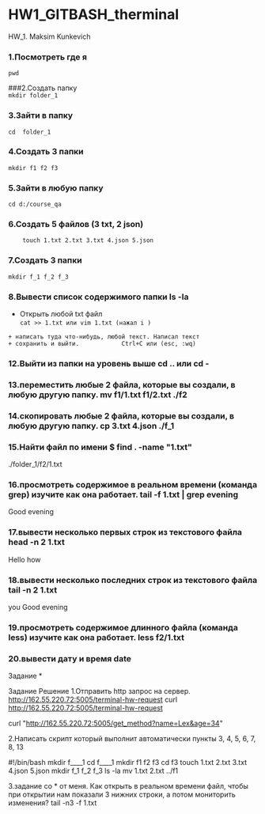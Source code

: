 # HW1_GITBASH_therminal


HW_1.  Maksim Kunkevich

### 1.Посмотреть где я			
```
pwd
```
###2.Создать папку				
```mkdir folder_1```
### 3.Зайти в папку				
```cd  folder_1```
### 4.Создать 3 папки				
```mkdir f1 f2 f3```
### 5.Зайти в любую папку			
```cd d:/course_qa```
### 6.Создать 5 файлов (3 txt, 2 json)
```
    touch 1.txt 2.txt 3.txt 4.json 5.json
 ```
### 7.Создать 3 папки				
```mkdir f_1 f_2 f_3```
### 8.Вывести список содержимого папки	ls -la
+ Открыть любой txt файл 		
```cat >> 1.txt или vim 1.txt (нажал i )```
```
+ написать туда что-нибудь, любой текст. Написал текст
+ сохранить и выйти.			Ctrl+C или (esc, :wq)
```
### 12.Выйти из папки на уровень выше	cd .. или cd -
### 13.переместить любые 2 файла, которые вы создали, в любую другую папку.		mv f1/1.txt f1/2.txt ./f2
### 14.скопировать любые 2 файла, которые вы создали, в любую другую папку.		cp 3.txt 4.json ./f_1

### 15.Найти файл по имени			$ find . -name "1.txt"
./folder_1/f2/1.txt
### 16.просмотреть содержимое в реальном времени (команда grep) изучите как она работает.	tail -f 1.txt | grep evening
Good evening

### 17.вывести несколько первых строк из текстового файла		head -n 2 1.txt
Hello
how

### 18.вывести несколько последних строк из текстового файла	tail -n 2 1.txt
you
Good evening

### 19.просмотреть содержимое длинного файла (команда less) изучите как она работает.	less f2/1.txt
### 20.вывести дату и время		date


Задание * 

Задание
Решение
1.Отправить http запрос на сервер. http://162.55.220.72:5005/terminal-hw-request
curl http://162.55.220.72:5005/terminal-hw-request

curl "http://162.55.220.72:5005/get_method?name=Lex&age=34"


2.Написать скрипт который выполнит автоматически пункты 3, 4, 5, 6, 7, 8, 13


#!/bin/bash
mkdir f____1
cd f____1
mkdir f1 f2 f3
cd f3
touch 1.txt 2.txt 3.txt 4.json 5.json
mkdir f_1 f_2 f_3
ls -la 
mv 1.txt 2.txt ../f1

3.задание со * от меня. Как открыть в реальном времени файл, чтобы при открытии 
нам показали 3 нижних строки, а потом мониторить изменения?		tail -n3 -f 1.txt

